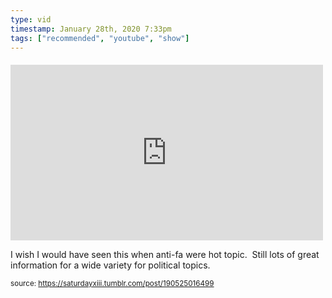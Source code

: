 ```yaml
---
type: vid
timestamp: January 28th, 2020 7:33pm
tags: ["recommended", "youtube", "show"]
---
```

####
<iframe width="500" height="281"  id="youtube_iframe" src="https://www.youtube.com/embed/bgwS_FMZ3nQ?feature=oembed&amp;enablejsapi=1&amp;origin=http://safe.txmblr.com&amp;wmode=opaque" frameborder="0" allow="accelerometer; autoplay; clipboard-write; encrypted-media; gyroscope; picture-in-picture" allowfullscreen></iframe>                    
                                            
I wish I would have seen this when anti-fa were hot topic.  Still lots of great information for a wide variety for political topics.<br/>
 
                                                    
<small>source: https://saturdayxiii.tumblr.com/post/190525016499</small>